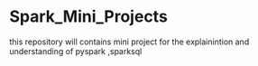 # Spark_Mini_Projects
this repository will contains mini project for the explainintion and understanding of pyspark ,sparksql 
